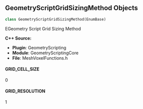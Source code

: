 ## GeometryScriptGridSizingMethod Objects

```python
class GeometryScriptGridSizingMethod(EnumBase)
```

EGeometry Script Grid Sizing Method

**C++ Source:**

- **Plugin**: GeometryScripting
- **Module**: GeometryScriptingCore
- **File**: MeshVoxelFunctions.h

<a id="unreal.GeometryScriptGridSizingMethod.GRID_CELL_SIZE"></a>

#### GRID_CELL_SIZE

0

<a id="unreal.GeometryScriptGridSizingMethod.GRID_RESOLUTION"></a>

#### GRID_RESOLUTION

1

<a id="unreal.GeometryScriptMorphologicalOpType"></a>